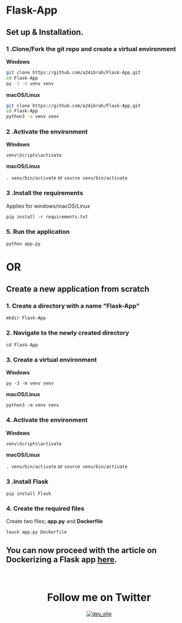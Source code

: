 # Flask-App

## Set up & Installation.

### 1 .Clone/Fork the git repo and create a virtual environment 
                    
**Windows**
          
```bash
git clone https://github.com/a24ibrah/Flask-App.git
cd Flask-App
py -3 -m venv venv

```
          
**macOS/Linux**
          
```bash
git clone https://github.com/a24ibrah/Flask-App.git
cd Flask-App
python3 -m venv venv

```
### 2 .Activate the environment
          
**Windows** 

```venv\Scripts\activate```
          
**macOS/Linux**

```. venv/bin/activate```
or
```source venv/bin/activate```


### 3 .Install the requirements

Applies for windows/macOS/Linux

```
pip install -r requirements.txt
```

### 5. Run the application
`python app.py`

# OR

## Create a new application from scratch

### 1. Create a directory with a name **"Flask-App"**
`mkdir Flask-App`

### 2. Navigate to the newly created directory

`cd Flask-App`

### 3. Create a virtual environment

**Windows**

`py -3 -m venv venv`
<br>

**macOS/Linux**

`python3 -m venv venv`

### 4. Activate the environment
          
**Windows** 

```venv\Scripts\activate```
          
**macOS/Linux**

```. venv/bin/activate```
or
```source venv/bin/activate```

### 3 .Install Flask

`pip install Flask`

### 4. Create the required files
Create two files; **app.py** and **Dockerfile**

`touch app.py Dockerfile`

## You can now proceed with the article on Dockerizing a Flask app [here](https://www.freecodecamp.org/news/how-to-dockerize-a-flask-app/).

</br>
<div align="center"><h1>Follow me on Twitter</h1></div>
<p align="center"> <a href="https://twitter.com/dev_elie" target="blank"><img src="https://img.shields.io/twitter/follow/dev_elie?logo=twitter&style=for-the-badge" alt="dev_elie" /></a> </p>



